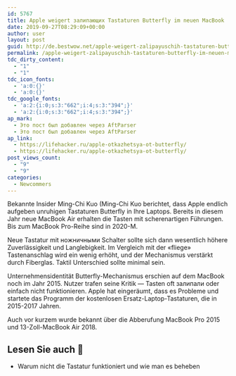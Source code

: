 ```yaml
---
id: 5767
title: Apple weigert залипающих Tastaturen Butterfly im neuen MacBook
date: 2019-09-27T08:29:09+00:00
author: user
layout: post
guid: http://de.bestwow.net/apple-weigert-zalipayuschih-tastaturen-butterfly-im-neuen-macbook/
permalink: /apple-weigert-zalipayuschih-tastaturen-butterfly-im-neuen-macbook/
tdc_dirty_content:
  - "1"
  - "1"
tdc_icon_fonts:
  - 'a:0:{}'
  - 'a:0:{}'
tdc_google_fonts:
  - 'a:2:{i:0;s:3:"662";i:4;s:3:"394";}'
  - 'a:2:{i:0;s:3:"662";i:4;s:3:"394";}'
ap_mark:
  - Это пост был добавлен через AftParser
  - Это пост был добавлен через AftParser
ap_link:
  - https://lifehacker.ru/apple-otkazhetsya-ot-butterfly/
  - https://lifehacker.ru/apple-otkazhetsya-ot-butterfly/
post_views_count:
  - "9"
  - "9"
categories:
  - Newcommers
---
```

Bekannte Insider Ming-Chi Kuo (Ming-Chi Kuo berichtet, dass Apple endlich aufgeben unruhigen Tastaturen Butterfly in Ihre Laptops. Bereits in diesem Jahr neue MacBook Air erhalten die Tasten mit scherenartigen Führungen. Bis zum MacBook Pro-Reihe sind in 2020-M.

Neue Tastatur mit ножничными Schalter sollte sich dann wesentlich höhere Zuverlässigkeit und Langlebigkeit. Im Vergleich mit der «fliege» Tastenanschlag wird ein wenig erhöht, und der Mechanismus verstärkt durch Fiberglas. Taktil Unterschied sollte minimal sein.

Unternehmensidentität Butterfly-Mechanismus erschien auf dem MacBook noch im Jahr 2015. Nutzer trafen seine Kritik — Tasten oft залипали oder einfach nicht funktionieren. Apple hat eingeräumt, dass es Probleme und startete das Programm der kostenlosen Ersatz-Laptop-Tastaturen, die in 2015-2017 Jahren.

Auch vor kurzem wurde bekannt über die Abberufung MacBook Pro 2015 und 13-Zoll-MacBook Air 2018.

<div>
  <h2 class="read-also__title">
    <span>Lesen Sie auch</span> <span>🧐 </span>
  </h2>
  
  <ul class="read-also__list">
    <li>
      Warum nicht die Tastatur funktioniert und wie man es beheben
    </li>
  </ul>
</div>
